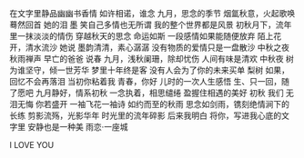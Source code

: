 在文字里静品幽幽书香情
如许相诺，谁念
九月，思念的季节
烟氲秋意，火起歌唤
蓦然回首
她的泪
墨
笑自己多情也无所谓
我的整个世界都是风景
初秋月下，流年里一抹淡淡的情伤
穿越秋天的思念
命运如斯
一段感情如果能随便放弃
陌上花开，清水流沙
她说
墨韵清清，素心潺潺
没有物质的爱情只是一盘散沙
中秋之夜
秋雨禅声
早亡的爸爸
说春
九月，浅秋阑珊，除却忧伤
人间有味是清欢
中秋夜
树为谁坚守，倾一世芳华
梦里十年终是客
没有人会为了你的未来买单
梨树
如果，回忆不会再落泪
当初你粘着我
青春，你好
儿时的一次人生感悟
生、只一回，随了愿吧
九月静好，情系初秋
一念执着，相思缱绻
盈握住相遇的美好
初秋
我们
无泪无悔
你若盛开
一袖飞花一袖诗
如约而至的秋雨
思念如剑雨，镌刻绝情涧下的长练
剪影流殇，光影华年
时光里的流年碎影
后来我明白
将你，写进我心底的文字里
安静也是一种美
雨恋·一座城

I LOVE YOU 